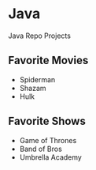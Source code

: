 # Java
Java Repo Projects


## Favorite Movies

- Spiderman
- Shazam
- Hulk

## Favorite Shows

- Game of Thrones
- Band of Bros
- Umbrella Academy